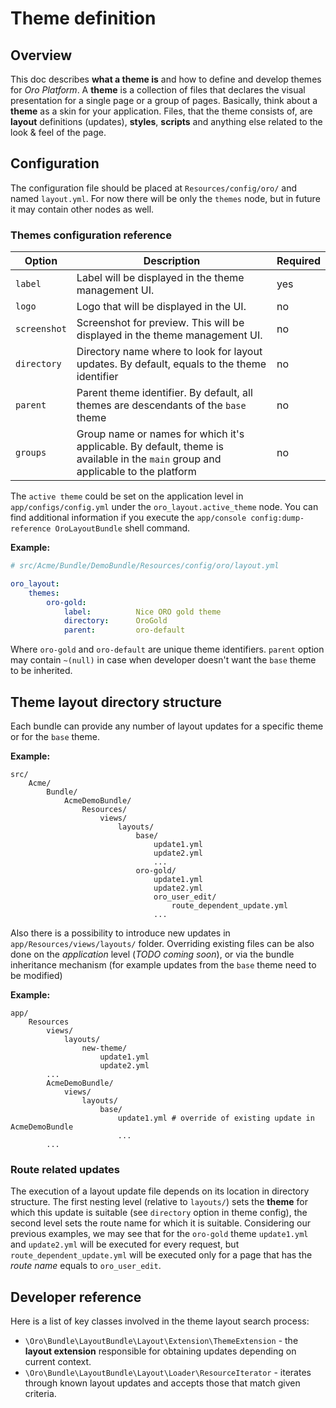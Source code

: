 # Theme definition

## Overview

This doc describes **what a theme is** and how to define and develop themes for *Oro Platform*.
A **theme** is a collection of files that declares the visual presentation for a single page or a group of pages.
Basically, think about a **theme** as a skin for your application. Files, that the theme consists of, are **layout**
definitions (updates), **styles**, **scripts** and anything else related to the look & feel of the page.

## Configuration

The configuration file should be placed at `Resources/config/oro/` and named `layout.yml`.
For now there will be only the `themes` node, but in future it may contain other nodes as well.

### Themes configuration reference

| Option | Description | Required |
|------- |-------------|----------|
| `label` | Label will be displayed in the theme management UI. | yes |
| `logo` | Logo that will be displayed in the UI. | no |
| `screenshot` | Screenshot for preview. This will be displayed in the theme management UI. | no |
| `directory` | Directory name where to look for layout updates. By default, equals to the theme identifier | no |
| `parent` | Parent theme identifier. By default, all themes are descendants of the `base` theme | no |
| `groups` | Group name or names for which it's applicable. By default, theme is available in the `main` group and applicable to the platform  | no |

The `active theme` could be set on the application level in `app/configs/config.yml` under the `oro_layout.active_theme` node.
You can find additional information if you execute the `app/console config:dump-reference OroLayoutBundle` shell command.

**Example:**
```yml
# src/Acme/Bundle/DemoBundle/Resources/config/oro/layout.yml

oro_layout:
    themes:
        oro-gold:
            label:          Nice ORO gold theme
            directory:      OroGold
            parent:         oro-default
```

Where `oro-gold` and `oro-default` are unique theme identifiers. `parent` option may contain `~(null)` in case when
developer doesn't want the `base` theme to be inherited.

## Theme layout directory structure

Each bundle can provide any number of layout updates for a specific theme or for the `base` theme.
 
**Example:**
```
src/
    Acme/
        Bundle/
            AcmeDemoBundle/
                Resources/
                    views/
                        layouts/
                            base/
                                update1.yml
                                update2.yml
                                ...
                            oro-gold/
                                update1.yml
                                update2.yml
                                oro_user_edit/
                                    route_dependent_update.yml
                                ...
```
Also there is a possibility to introduce new updates in `app/Resources/views/layouts/` folder. Overriding existing files
can be also done on the *application* level (*TODO coming soon*), or via the bundle inheritance mechanism 
(for example updates from the `base` theme need to be modified)

**Example:**
```
app/
    Resources
        views/
            layouts/
                new-theme/
                    update1.yml
                    update2.yml
        ...
        AcmeDemoBundle/
            views/
                layouts/
                    base/
                        update1.yml # override of existing update in AcmeDemoBundle
                        ...
        ...
```

### Route related updates

The execution of a layout update file depends on its location in directory structure. The first nesting level (relative to `layouts/`)
sets the **theme** for which this update is suitable (see `directory` option in theme config), the second level sets the route name
for which it is suitable. Considering our previous examples, we may see that for the `oro-gold` theme `update1.yml` and `update2.yml` will be
executed for every request, but `route_dependent_update.yml` will be executed only for a page that has the *route name* equals to `oro_user_edit`.

Developer reference
-------------------

Here is a list of key classes involved in the theme layout search process:

 - `\Oro\Bundle\LayoutBundle\Layout\Extension\ThemeExtension` - the **layout extension** responsible for obtaining
    updates depending on current context.
 - `\Oro\Bundle\LayoutBundle\Layout\Loader\ResourceIterator` - iterates through known layout updates and accepts those
    that match given criteria.

